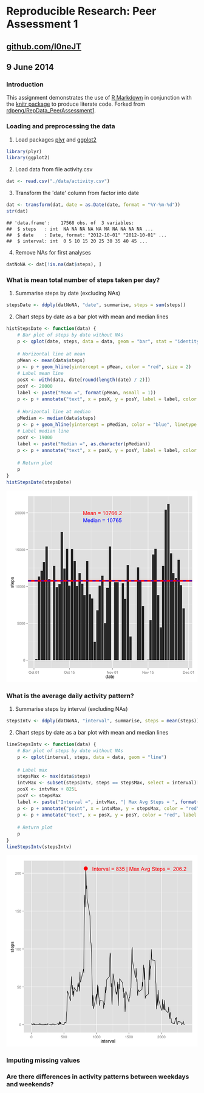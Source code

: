 # Reproducible Research: Peer Assessment 1
## [github.com/l0neJT](http://www.github.com/l0neJT)
## 9 June 2014

### Introduction
This assignment demonstrates the use of [R Markdown](http://rmarkdown.rstudio.com/) in conjunction with the [knitr package](http://cran.r-project.org/web/packages/knitr/index.html) to produce literate code. Forked from [rdpeng/RepData_PeerAssessment1](http://github.com/rdpeng/RepData_PeerAssessment1).

### Loading and preprocessing the data
1. Load packages [plyr](http://cran.r-project.org/web/packages/plyr/index.html) and [ggplot2](http://cran.r-project.org/web/packages/ggplot2/index.html)

```r
library(plyr)
library(ggplot2)
```
2. Load data from file activity.csv

```r
dat <- read.csv("./data/activity.csv")
```
3. Transform the 'date' column from factor into date

```r
dat <- transform(dat, date = as.Date(date, format = "%Y-%m-%d"))
str(dat)
```

```
## 'data.frame':	17568 obs. of  3 variables:
##  $ steps   : int  NA NA NA NA NA NA NA NA NA NA ...
##  $ date    : Date, format: "2012-10-01" "2012-10-01" ...
##  $ interval: int  0 5 10 15 20 25 30 35 40 45 ...
```
4. Remove NAs for first analyses

```r
datNoNA <- dat[!is.na(dat$steps), ]
```

### What is mean total number of steps taken per day?
1. Summarise steps by date (excluding NAs)

```r
stepsDate <- ddply(datNoNA, "date", summarise, steps = sum(steps))
```
2. Chart steps by date as a bar plot with mean and median lines

```r
histStepsDate <- function(data) {
    # Bar plot of steps by date without NAs
    p <- qplot(date, steps, data = data, geom = "bar", stat = "identity")
    
    # Horizontal line at mean
    pMean <- mean(data$steps)
    p <- p + geom_hline(yintercept = pMean, color = "red", size = 2)
    # Label mean line
    posX <- with(data, date[round(length(date) / 2)])
    posY <- 20000
    label <- paste("Mean =", format(pMean, nsmall = 1))
    p <- p + annotate("text", x = posX, y = posY, label = label, color = "red")
    
    # Horizontal line at median
    pMedian <- median(data$steps)
    p <- p + geom_hline(yintercept = pMedian, color = "blue", linetype = 2, size = 1)
    # Label median line
    posY <- 19000
    label <- paste("Median =", as.character(pMedian))
    p <- p + annotate("text", x = posX, y = posY, label = label, color = "blue")
    
    # Return plot
    p
}
histStepsDate(stepsDate)
```

![plot of chunk histStepsDate](figure/histStepsDate.png) 

### What is the average daily activity pattern?
1. Summarise steps by interval (excluding NAs)

```r
stepsIntv <- ddply(datNoNA, "interval", summarise, steps = mean(steps))
```
2. Chart steps by date as a bar plot with mean and median lines

```r
lineStepsIntv <- function(data) {
    # Bar plot of steps by date without NAs
    p <- qplot(interval, steps, data = data, geom = "line")
    
    # Label max
    stepsMax <- max(data$steps)
    intvMax <- subset(stepsIntv, steps == stepsMax, select = interval)[[1]]
    posX <- intvMax + 825L
    posY <- stepsMax
    label <- paste("Interval =", intvMax, "| Max Avg Steps = ", format(stepsMax))
    p <- p + annotate("point", x = intvMax, y = stepsMax, color = "red", size = 5)
    p <- p + annotate("text", x = posX, y = posY, color = "red", label = label)
    
    # Return plot
    p
}
lineStepsIntv(stepsIntv)
```

![plot of chunk lineStepsIntv](figure/lineStepsIntv.png) 

### Imputing missing values

### Are there differences in activity patterns between weekdays and weekends?
